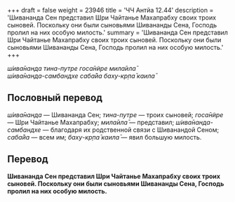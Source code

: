 +++
draft = false
weight = 23946
title = 'ЧЧ Антйа 12.44'
description = 'Шивананда Сен представил Шри Чайтанье Махапрабху своих троих сыновей. Поскольку они были сыновьями Шивананды Сена, Господь пролил на них особую милость.'
summary = 'Шивананда Сен представил Шри Чайтанье Махапрабху своих троих сыновей. Поскольку они были сыновьями Шивананды Сена, Господь пролил на них особую милость.'
+++

_ш́ива̄нанда тина-путре госа̄н̃ире мила̄ила̄  
ш́ива̄нанда-самбандхе саба̄йа баху-кр̣па̄ каила̄_

## Пословный перевод

_ш́ива̄нанда_ — Шивананда Сен; _тина_\-_путре_ — троих сыновей; _госа̄н̃ире_ — Шри Чайтанье Махапрабху; _мила̄ила̄_ — представил; _ш́ива̄нанда_\-_самбандхе_ — благодаря их родственной связи с Шиванандой Сеном; _саба̄йа_ — всем им; _баху_\-_кр̣па̄_ _каила̄_ — явил большую милость.

## Перевод

**Шивананда Сен представил Шри Чайтанье Махапрабху своих троих сыновей. Поскольку они были сыновьями Шивананды Сена, Господь пролил на них особую милость.**
